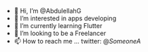 - 👋 Hi, I’m @AbdulellahG
- 👀 I’m interested in apps developing 
- 🌱 I’m currently learning Flutter
- 💞️ I’m looking to be a Freelancer
- 📫 How to reach me ... twitter: @_SomeoneA_

<!---
AbdulellahG/AbdulellahG is a ✨ special ✨ repository because its `README.md` (this file) appears on your GitHub profile.
You can click the Preview link to take a look at your changes.
--->
